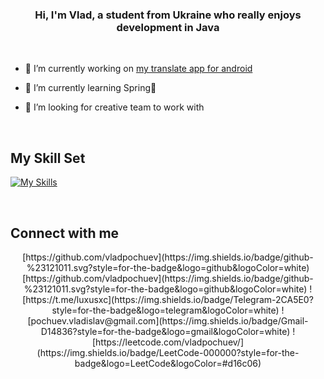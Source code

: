 ### <div align="center">Hi, I'm Vlad, a student from Ukraine who really enjoys development in Java</div>  
  <br/>  

- 🔭 I’m currently working on [my translate app for android](https://github.com/vladpochuev/translateApp)  
  

- 🌱 I’m currently learning Spring🍃  
  

- 👯 I’m looking for creative team to work with  
  

<br/>  


## My Skill Set  
[![My Skills](https://skillicons.dev/icons?i=java,postgres,sqlite,spring,maven,gradle,androidstudio,firebase)](https://skillicons.dev)

<br/>  


## Connect with me  
<div align="center">
  [https://github.com/vladpochuev](https://img.shields.io/badge/github-%23121011.svg?style=for-the-badge&logo=github&logoColor=white)
  [https://github.com/vladpochuev](https://img.shields.io/badge/github-%23121011.svg?style=for-the-badge&logo=github&logoColor=white)
  ![https://t.me/luxusxc](https://img.shields.io/badge/Telegram-2CA5E0?style=for-the-badge&logo=telegram&logoColor=white)
  ![pochuev.vladislav@gmail.com](https://img.shields.io/badge/Gmail-D14836?style=for-the-badge&logo=gmail&logoColor=white)
  ![https://leetcode.com/vladpochuev/](https://img.shields.io/badge/LeetCode-000000?style=for-the-badge&logo=LeetCode&logoColor=#d16c06)
  
</div>  
